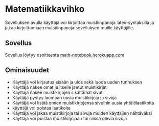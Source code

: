 # Matematiikkavihko
Sovelluksen avulla käyttäjä voi kirjoittaa muistiinpanoja latex-syntaksilla ja jakaa kirjoittamiaan muistiinpanoja sovelluksen muille käyttäjille.

## Sovellus

Sovellus löytyy osoitteesta [math-notebook.herokuapp.com](https://math-notebook.herokuapp.com/)

## Ominaisuudet
- Käyttäjä voi kirjautua sisään ja ulos sekä luoda uuden tunnuksen
- Käyttäjä näkee omat ja itselle jaetut muistikirjat
- Käyttäjä näkee muistikirjojen sisältämät sivut
- Käyttäjä pystyy luomaan uusia muistikirjoja ja sivuja
- Käyttäjä voi lisätä omien muistikirjojensa sivuihin uusia yhtälölaatikoita
- käyttäjä voi poistaa laatikoita
- Käyttäjä voi jakaa muistikirjoja tai sivuja muiden käyttäjien nähtäväksi
- Käyttäjä voi poistaa muistikirjojaan tai niissä olevia sivuja